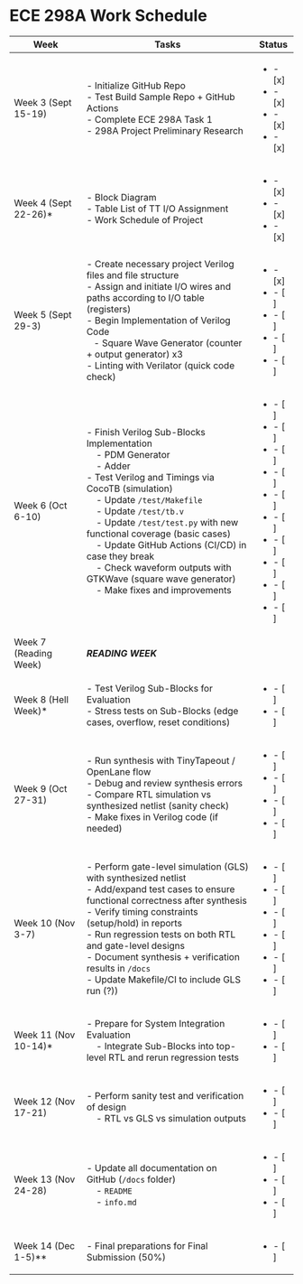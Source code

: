 # ECE 298A Work Schedule

| Week                  | Tasks                                                                                                                                                                                                                                                                                                                                                                                                                                                                                       | Status                                                                                                   |
| --------------------- | ------------------------------------------------------------------------------------------------------------------------------------------------------------------------------------------------------------------------------------------------------------------------------------------------------------------------------------------------------------------------------------------------------------------------------------------------------------------------------------------- | -------------------------------------------------------------------------------------------------------- |
| Week 3 (Sept 15-19)   | - Initialize GitHub Repo<br />- Test Build Sample Repo + GitHub Actions<br />- Complete ECE 298A Task 1<br />- 298A Project Preliminary Research                                                                                                                                                                                                                                                                                                                                            | <ul><li>- [x] </li><li>- [x] </li><li>- [x] </li><li>- [x] </li></ul>                                                                  |
| Week 4 (Sept 22-26)*  | - Block Diagram<br />- Table List of TT I/O Assignment<br />- Work Schedule of Project                                                                                                                                                                                                                                                                                                                                                                                                      | <ul><li>- [x] </li><li>- [x] </li><li>- [x] </li></ul>                                                                            |
| Week 5 (Sept 29-3)    | - Create necessary project Verilog files and file structure<br />- Assign and initiate I/O wires and paths according to I/O table (registers)<br />- Begin Implementation of Verilog Code<br />   - Square Wave Generator (counter + output generator) x3<br />- Linting with Verilator (quick code check)                                                                                                                                                                                  |  <ul><li>- [x] </li><li>- [ ] </li><li>- [ ] </li><li>- [ ] </li><li>- [ ] </li></ul>                                                      |
| Week 6 (Oct 6-10)     | - Finish Verilog Sub-Blocks Implementation<br />    - PDM Generator<br />    - Adder<br />- Test Verilog and Timings via CocoTB (simulation)<br />    - Update `/test/Makefile`<br />    - Update `/test/tb.v`<br />    - Update `/test/test.py` with new functional coverage (basic cases)<br />    - Update GitHub Actions (CI/CD) in case they break<br />    - Check waveform outputs with GTKWave (square wave generator)<br />    - Make fixes and improvements                       | <ul><li>- [ ] </li><li>- [ ] </li><li>- [ ] </li><li>- [ ] </li><li>- [ ] </li><li>- [ ] </li><li>- [ ] </li><li>- [ ] </li><li>- [ ] </li><li>- [ ] </li></ul>  |
| Week 7 (Reading Week) | ***READING WEEK***                                                                                                                                                                                                                                                                                                                                                                                                                                                                          |                                                                                                          |
| Week 8 (Hell Week)*   | - Test Verilog Sub-Blocks for Evaluation<br />- Stress tests on Sub-Blocks (edge cases, overflow, reset conditions)                                                                                                                                                                                                                                                                                                                                                                         | <ul><li>- [ ] </li><li>- [ ] </li></ul>                                                                                         |
| Week 9 (Oct 27-31)    | - Run synthesis with TinyTapeout / OpenLane flow<br />- Debug and review synthesis errors<br />- Compare RTL simulation vs synthesized netlist (sanity check)<br />- Make fixes in Verilog code (if needed)                                                                                                                                                                                                                                                                                 | <ul><li>- [ ] </li><li>- [ ] </li><li>- [ ] </li><li>- [ ] </li></ul>                                                                    |
| Week 10 (Nov 3-7)     | - Perform gate-level simulation (GLS) with synthesized netlist<br />- Add/expand test cases to ensure functional correctness after synthesis<br />- Verify timing constraints (setup/hold) in reports<br />- Run regression tests on both RTL and gate-level designs<br />- Document synthesis + verification results in `/docs`<br />- Update Makefile/CI to include GLS run (?))                                                                                                          | <ul><li>- [ ] </li><li>- [ ] </li><li>- [ ] </li><li>- [ ] </li><li>- [ ] </li><li>- [ ] </li></ul>                                             |
| Week 11 (Nov 10-14)*  | - Prepare for System Integration Evaluation<br />    - Integrate Sub-Blocks into top-level RTL and rerun regression tests                                                                                                                                                                                                                                                                                                                                                                   | <ul><li>- [ ] </li><li>- [ ] </li></ul>                                                                                        |
| Week 12 (Nov 17-21)   | - Perform sanity test and verification of design<br />    - RTL vs GLS vs simulation outputs                                                                                                                                                                                                                                                                                                                                                                                                | <ul><li>- [ ] </li><li>- [ ] </li></ul>                                                                                         |
| Week 13 (Nov 24-28)   | - Update all documentation on GitHub (`/docs` folder)<br />    - `README`<br />    - `info.md`                                                                                                                                                                                                                                                                                                                                                                                              | <ul><li>- [ ] </li><li>- [ ] </li><li>- [ ] </li></ul>                                                                             |
| Week 14 (Dec 1-5)**   | - Final preparations for Final Submission (50%)                                                                                                                                                                                                                                                                                                                                                                                                                                             | <ul><li>- [ ] </li></ul>                                                                                               |
